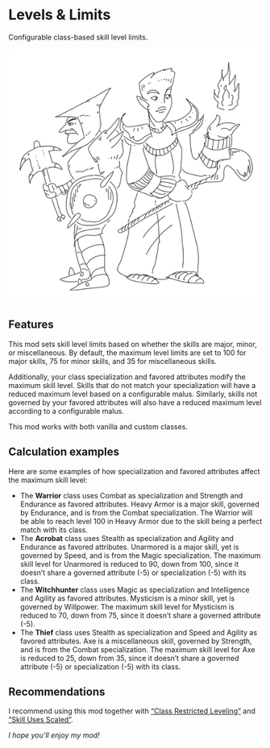 # Levels & Limits

Configurable class-based skill level limits.

![Two n'wahs pondering their class choices](images/nwahs.png "Two n'wahs pondering their class choices")

## Features

This mod sets skill level limits based on whether the skills are major, minor, or miscellaneous. By default, the maximum level limits are set to 100 for major skills, 75 for minor skills, and 35 for miscellaneous skills.

Additionally, your class specialization and favored attributes modify the maximum skill level. Skills that do not match your specialization will have a reduced maximum level based on a configurable malus. Similarly, skills not governed by your favored attributes will also have a reduced maximum level according to a configurable malus.

This mod works with both vanilla and custom classes.

## Calculation examples

Here are some examples of how specialization and favored attributes affect the maximum skill level:

* The **Warrior** class uses Combat as specialization and Strength and Endurance as favored attributes. Heavy Armor is a major skill, governed by Endurance, and is from the Combat specialization. The Warrior will be able to reach level 100 in Heavy Armor due to the skill being a perfect match with its class.
* The **Acrobat** class uses Stealth as specialization and Agility and Endurance as favored attributes. Unarmored is a major skill, yet is governed by Speed, and is from the Magic specialization. The maximum skill level for Unarmored is reduced to 90, down from 100, since it doesn’t share a governed attribute (-5) or specialization (-5) with its class.
* The **Witchhunter** class uses Magic as specialization and Intelligence and Agility as favored attributes. Mysticism is a minor skill, yet is governed by Willpower. The maximum skill level for Mysticism is reduced to 70, down from 75, since it doesn’t share a governed attribute (-5).
* The **Thief** class uses Stealth as specialization and Speed and Agility as favored attributes. Axe is a miscellaneous skill, governed by Strength, and is from the Combat specialization. The maximum skill level for Axe is reduced to 25, down from 35, since it doesn’t share a governed attribute (-5) or specialization (-5) with its class.

## Recommendations

I recommend using this mod together with [“Class Restricted Leveling”](https://www.nexusmods.com/morrowind/mods/54832) and [“Skill Uses Scaled”](https://www.nexusmods.com/morrowind/mods/54267).

*I hope you'll enjoy my mod!*
